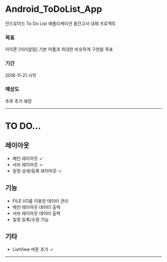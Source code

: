 # Android_ToDoList_App
안드로이드 To Do List 애플리케이션
중간고사 대체 프로젝트

### 목표
아이폰 [미리알림] 기본 어플과 최대한 비슷하게 구현을 목표

### 기간
2018-11-21 시작

### 예상도
추후 추가 예정

<hr/>


# TO DO...

## 레이아웃
* 메인 레이아웃 ✓
* 서브 레이아웃 ✓
* 일정 상세/등록 레이아웃 ✓

## 기능
* FILE I/O를 이용한 데이터 관리
* 메인 레이아웃 데이터 출력
* 서브 레이아웃 데이터 출력
* 일정 등록/수정 기능

## 기타
* ListView 버튼 추가 ✓

<hr/>
